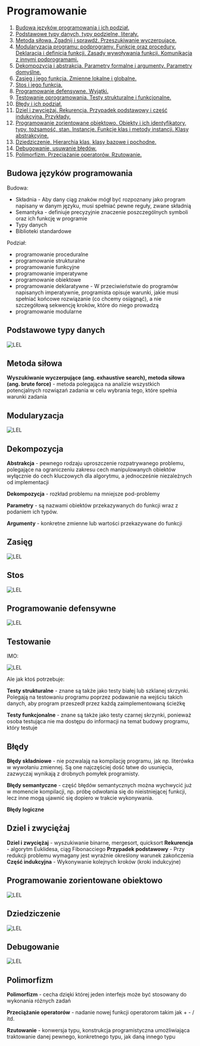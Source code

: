 # Programowanie

1. [Budowa języków programowania i ich podział.](#budowa-języków-programowania)
2. [Podstawowe typy danych, typy podzielne, literały.](#podstawowe-typy-danych)
3. [Metoda siłowa. Zgadnij i sprawdź. Przeszukiwanie wyczerpujące.](#metoda-siłowa)
4. [Modularyzacja programu: podprogramy. Funkcje oraz procedury. Deklaracja i definicja funkcji. Zasady wywoływania funkcji. Komunikacja z innymi podprogramami.](#modularyzacja)
5. [Dekompozycja i abstrakcja. Parametry formalne i argumenty. Parametry domyślne.](#dekompozycja)
6. [Zasięg i jego funkcja. Zmienne lokalne i globalne.](#zasięg) 
7. [Stos i jego funkcja.](#stos)
8. [Programowanie defensywne. Wyjątki.](#programowanie-defensywne)
10. [Testowanie oprogramowania. Testy strukturalne i funkcjonalne.](#testowanie)
11. [Błędy i ich podział.](#błędy)
12. [Dziel i zwyciężaj. Rekurencja. Przypadek podstawowy i część indukcyjna. Przykłady.](#dziel-i-zwyciężaj)
13. [Programowanie zorientowane obiektowo. Obiekty i ich identyfikatory, typy, tożsamość, stan. Instancje. Funkcje klas i metody instancji. Klasy abstrakcyjne.](#programowanie-zorientowane-obiektowo)
14. [Dziedziczenie. Hierarchia klas, klasy bazowe i pochodne.](#dziedziczenie) 
15. [Debugowanie, usuwanie błędów.](#debugowanie)
16. [Polimorfizm. Przeciążanie operatorów. Rzutowanie.](#polimorfizm)

## Budowa języków programowania

Budowa:
- Składnia - Aby dany ciąg znaków mógł być rozpoznany jako program napisany w danym języku, musi spełniać pewne reguły, zwane składnią
- Semantyka - definiuje precyzyjnie znaczenie poszczególnych symboli oraz ich funkcję w programie
- Typy danych
- Biblioteki standardowe

Podział:
- programowanie proceduralne
- programowanie strukturalne
- programowanie funkcyjne
- programowanie imperatywne
- programowanie obiektowe
- programowanie deklaratywne - W przeciwieństwie do programów napisanych imperatywnie, programista opisuje warunki, jakie musi spełniać końcowe rozwiązanie (co chcemy osiągnąć), a nie szczegółową sekwencję kroków, które do niego prowadzą
- programowanie modularne

## Podstawowe typy danych

![LEL](./Images/lel.jpeg)

## Metoda siłowa

__Wyszukiwanie wyczerpujące (ang. exhaustive search), metoda siłowa (ang. brute force)__ - metoda polegająca na analizie wszystkich potencjalnych rozwiązań zadania w celu wybrania tego, które spełnia warunki zadania

## Modularyzacja

![LEL](./Images/lel.jpeg)

## Dekompozycja

__Abstrakcja__ - pewnego rodzaju uproszczenie rozpatrywanego problemu, polegające na ograniczeniu zakresu cech manipulowanych obiektów wyłącznie do cech kluczowych dla algorytmu, a jednocześnie niezależnych od implementacji

__Dekompozycja__ - rozkład problemu na mniejsze pod-problemy

__Parametry__ - są nazwami obiektów przekazywanych do funkcji wraz z podaniem ich typów.

__Argumenty__ - konkretne zmienne lub wartości przekazywane do funkcji 

## Zasięg

![LEL](./Images/lel.jpeg)

## Stos

![LEL](./Images/lel.jpeg)

## Programowanie defensywne

![LEL](./Images/lel.jpeg)

## Testowanie

IMO:

![LEL](./Images/lel.jpeg)

Ale jak ktoś potrzebuje:

__Testy strukturalne__ - znane są także jako testy białej lub szklanej skrzynki. Polegają na testowaniu programu poprzez podawanie na wejściu takich danych, aby program przeszedł przez każdą zaimplementowaną ścieżkę

__Testy funkcjonalne__ - znane są także jako testy czarnej skrzynki, ponieważ osoba testująca nie ma dostępu do informacji na temat budowy programu, który testuje

## Błędy

__Błędy składniowe__ - nie pozwalają na kompilację programu, jak np. literówka w wywołaniu zmiennej. Są one najczęściej dość łatwe do usunięcia, zazwyczaj wynikają z drobnych pomyłek programisty.

__Błędy semantyczne__ - część błędów semantycznych można wychwycić już w momencie kompilacji, np. próbę odwołania się do nieistniejącej funkcji, lecz inne mogą ujawnić się dopiero w trakcie wykonywania.

__Błędy logiczne__

## Dziel i zwyciężaj

__Dziel i zwyciężaj__ - wyszukiwanie binarne, mergesort, quicksort
__Rekurencja__ - algorytm Euklidesa, ciąg Fibonacciego
__Przypadek podstawowy__ - Przy redukcji problemu  wymagany  jest wyraźnie  określony  warunek  zakończenia
__Część indukcyjna__ - Wykonywanie kolejnych kroków (kroki indukcyjne)

## Programowanie zorientowane obiektowo

![LEL](./Images/lel.jpeg)

## Dziedziczenie

![LEL](./Images/lel.jpeg)

## Debugowanie

![LEL](./Images/lel.jpeg)

## Polimorfizm

__Polimorfizm__ - cecha dzięki której jeden interfejs może być stosowany do wykonania różnych zadań 

__Przeciążanie operatorów__ - nadanie nowej funkcji operatorom takim jak + - / itd.

__Rzutowanie__ - konwersja typu, konstrukcja programistyczna umożliwiająca traktowanie danej pewnego, konkretnego typu, jak daną innego typu
